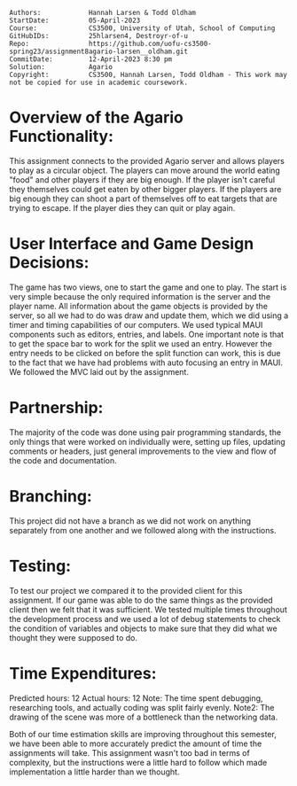 ```
Authors:			Hannah Larsen & Todd Oldham
StartDate:			05-April-2023
Course:				CS3500, University of Utah, School of Computing
GitHubIDs:			25hlarsen4, Destroyr-of-u
Repo:				https://github.com/uofu-cs3500-spring23/assignment8agario-larsen__oldham.git
CommitDate:			12-April-2023 8:30 pm
Solution:			Agario
Copyright:			CS3500, Hannah Larsen, Todd Oldham - This work may not be copied for use in academic coursework.
```


# Overview of the Agario Functionality:

This assignment connects to the provided Agario server and allows players to play as a circular object.
The players can move around the world eating "food" and other players if they are big enough. If the 
player isn't careful they themselves could get eaten by other bigger players. If the players are big enough they
can shoot a part of themselves off to eat targets that are trying to escape. If the player dies they can quit or play again.

# User Interface and Game Design Decisions:

The game has two views, one to start the game and one to play. The start is very simple because the only required information is the
server and the player name. All information about the game objects is provided by the server, so all we had to do was draw and update them,
which we did using a timer and timing capabilities of our computers. We used typical MAUI components such as editors, entries, and labels. One
important note is that to get the space bar to work for the split we used an entry. However the entry needs to be clicked on before the split
function can work, this is due to the fact that we have had problems with auto focusing an entry in MAUI. We followed the MVC laid out by the
assignment.

# Partnership:

The majority of the code was done using pair programming standards, the only things that were worked on individually
were, setting up files, updating comments or headers, just general improvements to the view and flow of the code and
documentation.


# Branching:

This project did not have a branch as we did not work on anything separately from one another and we followed along with
the instructions.

# Testing:

To test our project we compared it to the provided client for this assignment. If our game was able to do the same things as the provided client
then we felt that it was sufficient. We tested multiple times throughout the development process and we used a lot of debug statements to check
the condition of variables and objects to make sure that they did what we thought they were supposed to do.

# Time Expenditures:

Predicted hours: 12	   Actual hours: 12
Note: The time spent debugging, researching tools, and actually coding was split fairly evenly.
Note2: The drawing of the scene was more of a bottleneck than the networking data.

Both of our time estimation skills are improving throughout this semester, we have been able to more accurately predict the amount of
time the assignments will take. This assignment wasn't too bad in terms of complexity, but the instructions were a little hard to
follow which made implementation a little harder than we thought.
